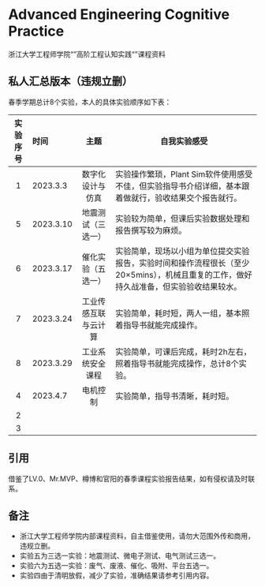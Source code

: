 # Advanced Engineering Cognitive Practice

浙江大学工程师学院“”高阶工程认知实践“”课程资料

## 私人汇总版本（违规立删）

春季学期总计8个实验，本人的具体实验顺序如下表：

| 实验序号 | 时间      |         主题         | 自我实验感受                                                                                                                            |
| :------: | :-------- | :------------------: | --------------------------------------------------------------------------------------------------------------------------------------- |
|    1    | 2023.3.3  |   数字化设计与仿真   | 实验操作繁琐，Plant Sim软件使用感受不佳，但实验指导书介绍详细，基本跟着做就行，验收结果交个报告就行。                                   |
|    5    | 2023.3.10 |  地震测试（三选一）  | 实验较为简单，但课后实验数据处理和报告撰写较为麻烦。                                                                                    |
|    6    | 2023.3.17 |  催化实验（五选一）  | 实验简单，现场以小组为单位提交实验报告，实验时间和操作流程很长（至少20×5mins），机械且重复的工作，做好持久战准备，但实验验收结果较水。 |
|    7    | 2023.3.24 | 工业传感互联与云计算 | 实验简单，耗时短，两人一组，基本照着指导书就能完成操作。                                                                                |
|    8    | 2023.3.29 |   工业系统安全课程   | 实验简单，可课后完成，耗时2h左右，照着指导书就能完成操作，总计8个实验。                                                                 |
|    4    | 2023.4.7  |       电机控制       | 实验简单，指导书清晰，耗时短。                                                                                                          |
|    2    |           |                      |                                                                                                                                         |
|    3    |           |                      |                                                                                                                                         |

## 引用

借鉴了LV.0、Mr.MVP、樽博和官阳的春季课程实验报告结果，如有侵权请及时联系。

## 备注

* 浙江大学工程师学院内部课程资料，自主借鉴使用，请勿大范围外传和商用，违规立删。
* 实验五为三选一实验：地震测试、微电子测试、电气测试三选一。
* 实验六为五选一实验：废气、废液、催化、吸附、平台五选一。
* 实验四由于清明放假，减少了实验，准确结果请参考引用内容。
